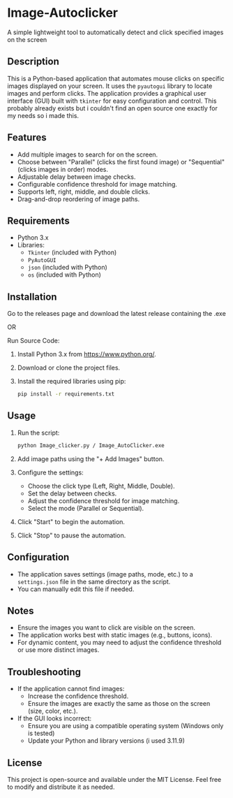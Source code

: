 # Image-Autoclicker

A simple lightweight tool to automatically detect and click specified images on the screen

## Description

This is a Python-based application that automates mouse clicks on specific images displayed on your screen. It uses the `pyautogui` library to locate images and perform clicks. The application provides a graphical user interface (GUI) built with `tkinter` for easy configuration and control. This probably already exists but i couldn't find an open source one exactly for my needs so i made this.

## Features

- Add multiple images to search for on the screen.
- Choose between "Parallel" (clicks the first found image) or "Sequential" (clicks images in order) modes.
- Adjustable delay between image checks.
- Configurable confidence threshold for image matching.
- Supports left, right, middle, and double clicks.
- Drag-and-drop reordering of image paths.

## Requirements

- Python 3.x
- Libraries:
  - `Tkinter` (included with Python)
  - `PyAutoGUI`
  - `json` (included with Python)
  - `os` (included with Python)

## Installation

Go to the releases page and download the latest release containing the .exe

OR

Run Source Code:

1. Install Python 3.x from <https://www.python.org/>.
2. Download or clone the project files.
3. Install the required libraries using pip:

     ```sh
     pip install -r requirements.txt
     ```

## Usage

1. Run the script:

     ```sh
     python Image_clicker.py / Image_AutoClicker.exe
     ```

2. Add image paths using the "+ Add Images" button.
3. Configure the settings:
     - Choose the click type (Left, Right, Middle, Double).
     - Set the delay between checks.
     - Adjust the confidence threshold for image matching.
     - Select the mode (Parallel or Sequential).
4. Click "Start" to begin the automation.
5. Click "Stop" to pause the automation.

## Configuration

- The application saves settings (image paths, mode, etc.) to a `settings.json` file in the same directory as the script.
- You can manually edit this file if needed.

## Notes

- Ensure the images you want to click are visible on the screen.
- The application works best with static images (e.g., buttons, icons).
- For dynamic content, you may need to adjust the confidence threshold or use more distinct images.

## Troubleshooting

- If the application cannot find images:
  - Increase the confidence threshold.
  - Ensure the images are exactly the same as those on the screen (size, color, etc.).
- If the GUI looks incorrect:
  - Ensure you are using a compatible operating system (Windows only is tested)
  - Update your Python and library versions (i used 3.11.9)

## License

This project is open-source and available under the MIT License. Feel free to modify and distribute it as needed.
